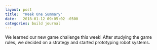 ```yaml
---
layout: post
title:  "Week One Summary"
date:   2018-01-12 09:05:02 -0500
categories: build journal
---
```

We learned our new game challenge this week!  After studying the game rules, we decided on a strategy and started prototyping robot systems.